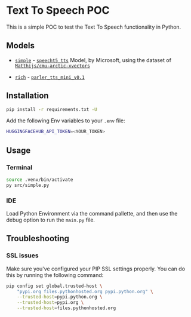 # Text To Speech POC

This is a simple POC to test the Text To Speech functionality in Python.

## Models

- [`simple`](./src/simple.py) - [`speecht5_tts`](https://huggingface.co/microsoft/speecht5_tts) Model, by Microsoft, using the dataset of [`Matthijs/cmu-arctic-xvectors`](https://huggingface.co/datasets/Matthijs/cmu-arctic-xvectors)

- [`rich`](./src/tts_rich.py) - [`parler_tts_mini_v0.1`](https://huggingface.co/parler-tts/parler_tts_mini_v0.1)

## Installation

```bash
pip install -r requirements.txt -U
```

Add the following Env variables to your `.env` file:

```bash
HUGGINGFACEHUB_API_TOKEN=<YOUR_TOKEN>
```

## Usage

### Terminal

```bash
source .venv/bin/activate
py src/simple.py
```

### IDE

Load Python Environment via the command pallette, and then use the debug option to run the `main.py` file.

## Troubleshooting

### SSL issues

Make sure you've configured your PIP SSL settings properly. You can do this by running the following command:

```bash
pip config set global.trusted-host \
    "pypi.org files.pythonhosted.org pypi.python.org" \
    --trusted-host=pypi.python.org \
    --trusted-host=pypi.org \
    --trusted-host=files.pythonhosted.org
```
